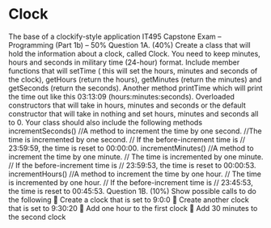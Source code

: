 # Clock
The base of a clockify-style application
IT495 Capstone Exam – Programming (Part 1b) – 50%
Question 1A. (40%) Create a class that will hold the information about a clock, called Clock. You need to keep minutes, hours and seconds in military time (24-hour) format. Include member functions that will setTime ( this will set the hours, minutes and seconds of the clock), getHours (return the hours), getMinutes (return the minutes) and getSeconds (return the seconds). Another method printTime which will print the time out like this 03:13:09 (hours:minutes:seconds). Overloaded constructors that will take in hours, minutes and seconds or the default constructor that will take in nothing and set hours, minutes and seconds all to 0.
Your class should also include the following methods
incrementSeconds() //A method to increment the time by one second. //The time is incremented by one second. // If the before-increment time is // 23:59:59, the time is reset to 00:00:00.
incrementMinutes() //A method to increment the time by one minute. // The time is incremented by one minute. // If the before-increment time is // 23:59:53, the time is reset to 00:00:53.
incrementHours() //A method to increment the time by one hour. // The time is incremented by one hour. // If the before-increment time is // 23:45:53, the time is reset to 00:45:53.
Question 1B. (10%) Show possible calls to do the following
 Create a clock that is set to 9:0:0
 Create another clock that is set to 9:30:20
 Add one hour to the first clock
 Add 30 minutes to the second clock
